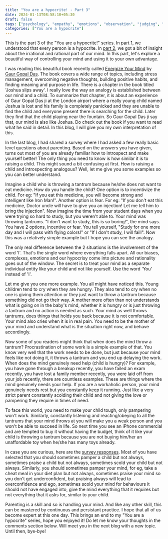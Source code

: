 ```yaml
---
title: "You are a hypocrite! - Part 3"
date: 2024-01-13T08:58:10+05:30
draft: false
tags: ["psychology", "empathy", "emotions", "observation", "judging", "rationality", "hypocrisy"]
categories: ["You are a hypocrite"]
---
```


This is the part 3 of the "You are a hypocrite!" series. In [part 1](/posts/you-are-a-hypocrite-1), we understood that every person is a hypocrite. In [part 2](/posts/you-are-a-hypocrite-2), we got a bit of insight about the irrational and rational part of our mind. In this part, let's explore a beautiful way of controlling your mind and using it to your own advantage.  
  
I was reading this beautiful book recently called [Energize Your Mind](https://amzn.to/3RR9hKQ) by [Gaur Gopal Das](https://en.wikipedia.org/wiki/Gaur_Gopal_Das). The book covers a wide range of topics, including stress management, overcoming negative thoughts, building positive habits, and finding meaning and purpose in life. There is a chapter in the book titled 'Joshua slips away'. I really love the way an analogy is established between our mind and a child. To summarize that chapter, it is about an experience of Gaur Gopal Das ji at the London airport where a really young child named Joshua is lost and his family is completely panicked and they are unable to find the child and everyone present there is searching for the child. Later they find that the child playing near the fountain. So Gaur Gopal Das ji say that, our mind is also like Joshua. Do check out the book if you want to read what he said in detail. In this blog, I will give you my own interpretation of this.  
  
In the last blog, I had shared a survey where I had asked a few really basic level questions about parenting. Based on the answers you have given, turns out most of you are already familiar how to introspect and make yourself better! The only thing you need to know is how similar it is to raising a child. This might sound a bit confusing at first. How is raising a child and introspecting analogous? Well, let me give you some examples so you can better understand.  
  
Imagine a child who is throwing a tantrum because he/she does not want to eat medicine. How do you handle the child? One option is to incentivize the child. For eg: "If you eat this medicine, you will become strong and intelligent like Iron Man!". Another option is fear. For eg: "If you don't eat this medicine, Doctor uncle will have to give you an injection! Let me tell him to bring the injection". Now imagine the time from your student days when you were trying so hard to study, but you weren't able to. Your mind was throwing tantrums. "I don't want to study, this is so boring!", the mind says. You have 2 options, incentive or fear. You tell yourself, "Study for one more day and I will pass with flying colors!" or "If I don't study, I will fail!". Now this was a relatively simple example but I hope you can see the analogy.  
  
The only real difference between the 2 situations is the involvement of the word 'I'. That's the single word where everything falls apart. All our biases, complexes, emotions and our hypocrisy come into picture and rationality goes out of the window. The secret is to treat your mind as a separate individual entity like your child and not like yourself. Use the word 'You' instead of 'I'.  
  
Let me give you one more example. You all might have noticed this. Young children tend to cry when they are hungry. They also tend to cry when no one is giving them attention or they just want to throw a tantrum because something did not go their way. A mother more often than not understands what is going on in the baby's mind, whether it is hungry or is just throwing a tantrum and no action is needed as such. Your mind as well throws tantrums, does things that holds you back because it is not comfortable. Your mind also cries when it is in real pain. You need to be the mother of your mind and understand what is the situation right now, and behave accordingly.  

Now some of you readers might think that when does the mind throw a tantrum? Procrastination of some work is a simple example of that. You know very well that the work needs to be done, but just because your mind feels like not doing it, it throws a tantrum and you end up delaying the work. When does the mind genuinely need help (child is hungry)? For example, you have gone through a breakup recently, you have failed an exam recently, you have lost a family member recently, you were laid off from your job recently, there are countless examples. These are things where the mind genuinely needs your help. If you are a workaholic person, your mind genuinely needs rest but you constantly keep it running. Just like a very strict parent constantly scolding their child and not giving the love or pampering they require in times of need.  
  
To face this world, you need to make your child tough, only pampering won't work. Similarly, constantly listening and reacting/obeying to all the tantrums that your mind throws at you will make you a weak person and you won't be able to succeed in life. So next time you see an iPhone commercial and are tempted to buy it without having the budget, think of it like your child is throwing a tantrum because you are not buying him/her an unaffordable toy when he/she has many toys already.  
  
In case you are curious, here are the [survey responses](https://docs.google.com/spreadsheets/d/1GtfknkFuitiO378OaSLvjiONBGJULDBpw_hVJ32ovYw/edit?usp=sharing). Most of you have selected that you should sometimes pamper a child but not always, sometimes praise a child but not always, sometimes scold your child but not always. Similarly, you should sometimes pamper your mind, for eg, take a cheat meal in your diet plan but not always, sometimes praise your mind so you don't get underconfident, but praising always will lead to overconfidence and ego, sometimes scold your mind for behaviours it should not have engaged into, give the mind everything that it requires but not everything that it asks for, similar to your child.  
  
Parenting is a skill and so is handling your mind. And like any other skill, this can be mastered by continuous and persistant practice. I hope that all of us become expert at this one day. This brings an end to my "You are a hypocrite" series, hope you enjoyed it! Do let me know your thoughts in the comments section below. Will meet you in the next blog with a new topic. Until then, bye-bye!